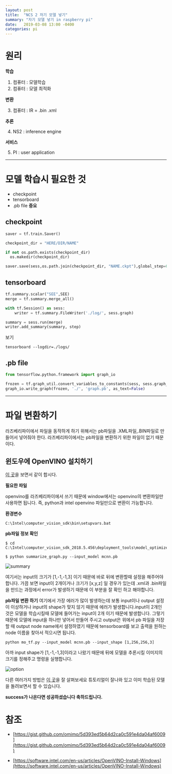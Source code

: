```yaml
---
layout: post
title:  "NCS 2 자기 모델 넣기"
summary: "자기 모델 넣기 in raspberry pi"
date:   2019-03-08 13:00 -0400
categories: pi
---
```


# 원리

**학습**

1. 컴퓨터 : 모델학습
2. 컴퓨터 : 모델 최적화

**변환**

3. 컴퓨터 : IR = .bin .xml

**추론**

4. NS2 : inference engine

**서비스**

5. PI : user application

---

# 모델 학습시 필요한 것
- checkpoint
- tensorboard
- .pb file **중요**


## checkpoint

```python
saver = tf.train.Saver()

checkpoint_dir = "HERE/DIR/NAME"

if not os.path.exists(checkpoint_dir)
  os.makedir(checkpoint_dir)

saver.save(sess,os.path.join(checkpoint_dir, "NAME.ckpt"),global_step=0)
```

## tensorboard

```python
tf.summary.scalar("SEE",SEE)
merge = tf.summary.merge_all()

with tf.Session() as sess:
    writer = tf.summary.FileWriter('./log/', sess.graph)

summary = sess.run(merge)
writer.add_summary(summary, step)
```

보기

```
tensorboard --logdir=./logs/
```

## .pb file

```python
from tensorflow.python.framework import graph_io

frozen = tf.graph_util.convert_variables_to_constants(sess, sess.graph_def, ["output_node_name"])
graph_io.write_graph(frozen, './', 'graph.pb', as_text=False)
```

---

# 파일 변환하기

라즈베리파이에서 파일을 동작하게 하기 위해서는 pb파일을 .XML파일,.BIN파일로 만들어서 넣어줘야 한다. 라즈베리파이에서는 pb파일을 변환하기 위한 파일이 없기 때문이다.

## 윈도우에 OpenVINO 설치하기

[이 곳](https://software.intel.com/en-us/articles/OpenVINO-Install-Windows)을 보면서 같이 합시다.

**필요한 파일**

openvino를 라즈베리파이에서 쓰기 때문에 window에서는 openvino의 변환파일만 사용하면 됩니다. 즉, python과 intel openvino 파일만으로 변환이 가능합니다.

**환경변수**

```
C:\Intel\computer_vision_sdk\bin\setupvars.bat
```

**pb파일 정보 확인**

```
$ cd C:\Intel\computer_vision_sdk_2018.5.456\deployment_tools\model_optimizer\mo\utils

$ python summarize_graph.py --input_model mcnn.pb
```



![summary](https://github.com/jjeamin/jjeamin.github.io/raw/master/_posts/post_img/intel/summary.PNG)



여기서는 input의 크기가 [1,-1,-1,3] 이기 때문에 바로 뒤에 변환할때 설정을 해주어야 합니다. 가끔 보면 input이 2개이거나 크기가 [x,y,z] 일 경우가 있는데 .xml과 .bin파일을 만드는 과정에서 error가 발생하기 때문에 이 부분을 잘 확인 하고 해야합니다.

**pb파일 변환 하기**
여기에서 가장 에러가 많이 발생하는데 보통 input이나 output 설정이 이상하거나 input의 shape가 맞지 않기 때문에 에러가 발생합니다.input이 2개인 것은 모델을 학습시킬때 모델에 들어가는 input이 2개 이기 때문에 발생합니다. 그렇기 때문에 모델에 input을 하나만 넣어서 만들어 주시고 output은 위에서 pb 파일을 저장할 때 output node name에서 설정하였기 때문에 tensorboard를 보고 출력을 원하는 node 이름을 찾아서 적으시면 됩니다.

```
python mo_tf.py --input_model mcnn.pb --input_shape [1,256,256,3]
```

아까 input shape가 [1,-1,-1,3]이라고 나왔기 때문에 뒤에 모델을 추론시킬 이미지의 크기를 정해주고 명령을 실행합니다.



![option](https://github.com/jjeamin/jjeamin.github.io/raw/master/_posts/post_img/intel/option.PNG)



다른 여러가지 방법은 [이 곳](https://software.intel.com/en-us/articles/OpenVINO-Using-TensorFlow)을 잘 살펴보세요 튜토리얼이 잘나와 있고 이미 학습된 모델을 돌려보면서 할 수 있습니다.

**success가 나온다면 성공하셨습니다 축하드립니다.**

# 참조
- [https://gist.github.com/omimo/5d393ed5b64d2ca0c591e4da04af6009](https://gist.github.com/omimo/5d393ed5b64d2ca0c591e4da04af6009)

- [https://software.intel.com/en-us/articles/OpenVINO-Install-Windows](https://software.intel.com/en-us/articles/OpenVINO-Install-Windows)
